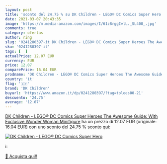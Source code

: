 ```yaml
---
layout: post
title: 'sconto del 24.75 % su DK Children - LEGO® DC Comics Super Hero  '
date: 2021-03-07 20:43:35
image: 'https://m.media-amazon.com/images/I/61z8rggIvlL._SL400_.jpg'
comments: true
category: ofertas
author: ring
slug: '0241280397-it DK Children - LEGO® DC Comics Super Heroes The Awesome...'
sku: '0241280397-it'
tags: [  ]
actualPrice: 12.07 EUR
currency: EUR
price: 12.07
comparePrice: 16.04 EUR
prodname: 'DK Children - LEGO® DC Comics Super Heroes The Awesome Guide: With Exclusive Wonder Woman Minifigure'
country: 'it'
flag: '🇮🇹'
brand: 'DK Children'
buyurl: 'https://www.amazon.it/dp/0241280397/?tag=tolees00-21'
descuento: '24.75'
average: '12.07'
---
```


[DK Children - LEGO® DC Comics Super Heroes The Awesome Guide: With Exclusive Wonder Woman Minifigure](https://www.amazon.it/dp/0241280397/?tag=tolees00-21) ha un prezzo di 12.07 EUR (originale: 16.04 EUR) con uno sconto del 24.75 % sconto qui:

[![DK Children - LEGO® DC Comics Super Hero](https://m.media-amazon.com/images/I/61z8rggIvlL._SL400_.jpg)](https://www.amazon.it/dp/0241280397/?tag=tolees00-21)

ℹ️:


[🛒 Acquista qui!!](https://www.amazon.it/dp/0241280397/?tag=tolees00-21)
